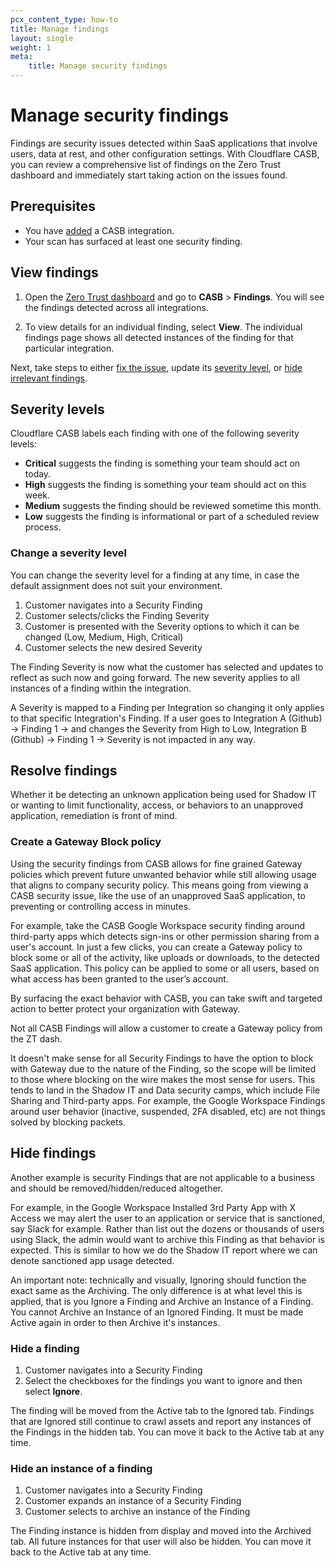 ```yaml
---
pcx_content_type: how-to
title: Manage findings
layout: single
weight: 1
meta:
    title: Manage security findings
---
```


# Manage security findings

Findings are security issues detected within SaaS applications that involve users, data at rest, and other configuration settings. With Cloudflare CASB, you can review a comprehensive list of findings on the Zero Trust dashboard and immediately start taking action on the issues found.

## Prerequisites

- You have [added](/cloudflare-one/applications/scan-apps/#add-an-integration) a CASB integration.
- Your scan has surfaced at least one security finding.

## View findings

1. Open the [Zero Trust dashboard](https://dash.teams.cloudflare.com/) and go to **CASB** > **Findings**. You will see the findings detected across all integrations.

2. To view details for an individual finding, select **View**. The individual findings page shows all detected instances of the finding for that particular integration.

Next, take steps to either [fix the issue](#resolve-findings), update its [severity level](#severity-levels), or [hide irrelevant findings](#hide-findings).

## Severity levels

Cloudflare CASB labels each finding with one of the following severity levels:

* **Critical** suggests the finding is something your team should act on today.
* **High** suggests the finding is something your team should act on this week.
* **Medium** suggests the finding should be reviewed sometime this month.
* **Low** suggests the finding is informational or part of a scheduled review process.

### Change a severity level

You can change the severity level for a finding at any time, in case the default assignment does not suit your environment.

1. Customer navigates into a Security Finding
2. Customer selects/clicks the Finding Severity
3. Customer is presented with the Severity options to which it can be changed (Low, Medium, High, Critical)
4. Customer selects the new desired Severity

The Finding Severity is now what the customer has selected and updates to reflect as such now and going forward. The new severity applies to all instances of a finding within the integration.

A Severity is mapped to a Finding per Integration so changing it only applies to that specific Integration's Finding. If a user goes to Integration A (Github) → Finding 1 → and changes the Severity from High to Low, Integration B (Github) → Finding 1 → Severity is not impacted in any way.

## Resolve findings

Whether it be detecting an unknown application being used for Shadow IT or wanting to limit functionality, access, or behaviors to an unapproved application, remediation is front of mind.

### Create a Gateway Block policy

Using the security findings from CASB allows for fine grained Gateway policies which prevent future unwanted behavior while still allowing usage that aligns to company security policy. This means going from viewing a CASB security issue, like the use of an unapproved SaaS application, to preventing or controlling access in minutes.

For example, take the CASB Google Workspace security finding around third-party apps which detects sign-ins or other permission sharing from a user's account. In just a few clicks, you can create a Gateway policy to block some or all of the activity, like uploads or downloads, to the detected SaaS application. This policy can be applied to some or all users, based on what access has been granted to the user’s account. 

By surfacing the exact behavior with CASB, you can take swift and targeted action to better protect your organization with Gateway.

Not all CASB Findings will allow a customer to create a Gateway policy from the ZT dash.

It doesn't make sense for all Security Findings to have the option to block with Gateway due to the nature of the Finding, so the scope will be limited to those where blocking on the wire makes the most sense for users. This tends to land in the Shadow IT and Data security camps, which include File Sharing and Third-party apps. For example, the Google Workspace Findings around user behavior (inactive, suspended, 2FA disabled, etc) are not things solved by blocking packets.

## Hide findings

Another example is security Findings that are not applicable to a business and should be removed/hidden/reduced altogether.

For example, in the Google Workspace Installed 3rd Party App with X Access we may alert the user to an application or service that is sanctioned, say Slack for example. Rather than list out the dozens or thousands of users using Slack, the admin would want to archive this Finding as that behavior is expected. This is similar to how we do the Shadow IT report where we can denote sanctioned app usage detected.

An important note: technically and visually, Ignoring should function the exact same as the Archiving. The only difference is at what level this is applied, that is you Ignore a Finding and Archive an Instance of a Finding. You cannot Archive an Instance of an Ignored Finding. It must be made Active again in order to then Archive it's instances.

### Hide a finding

1. Customer navigates into a Security Finding
2. Select the checkboxes for the findings you want to ignore and then select **Ignore**.

The finding will be moved from the Active tab to the Ignored tab. Findings that are Ignored still continue to crawl assets and report any instances of the Findings in the hidden tab. You can move it back to the Active tab at any time.

### Hide an instance of a finding

1. Customer navigates into a Security Finding
2. Customer expands an instance of a Security Finding
3. Customer selects to archive an instance of the Finding

The Finding instance is hidden from display and moved into the Archived tab. All future instances for that user will also be hidden. You can move it back to the Active tab at any time.